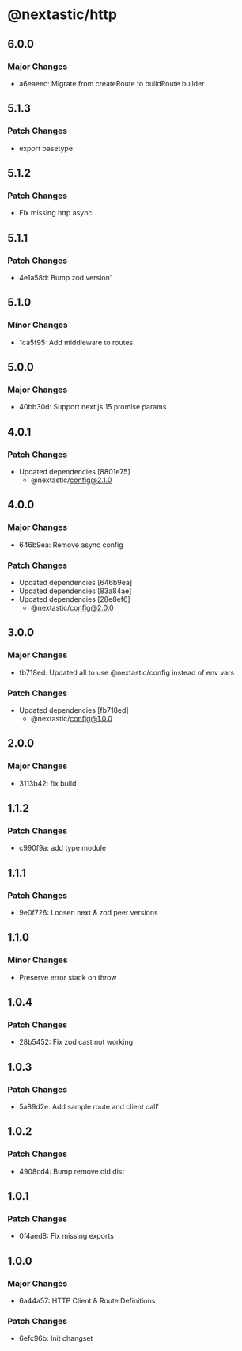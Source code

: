 # @nextastic/http

## 6.0.0

### Major Changes

- a6eaeec: Migrate from createRoute to buildRoute builder

## 5.1.3

### Patch Changes

- export basetype

## 5.1.2

### Patch Changes

- Fix missing http async

## 5.1.1

### Patch Changes

- 4e1a58d: Bump zod version'

## 5.1.0

### Minor Changes

- 1ca5f95: Add middleware to routes

## 5.0.0

### Major Changes

- 40bb30d: Support next.js 15 promise params

## 4.0.1

### Patch Changes

- Updated dependencies [8801e75]
  - @nextastic/config@2.1.0

## 4.0.0

### Major Changes

- 646b9ea: Remove async config

### Patch Changes

- Updated dependencies [646b9ea]
- Updated dependencies [83a84ae]
- Updated dependencies [28e8ef6]
  - @nextastic/config@2.0.0

## 3.0.0

### Major Changes

- fb718ed: Updated all to use @nextastic/config instead of env vars

### Patch Changes

- Updated dependencies [fb718ed]
  - @nextastic/config@1.0.0

## 2.0.0

### Major Changes

- 3113b42: fix build

## 1.1.2

### Patch Changes

- c990f9a: add type module

## 1.1.1

### Patch Changes

- 9e0f726: Loosen next & zod peer versions

## 1.1.0

### Minor Changes

- Preserve error stack on throw

## 1.0.4

### Patch Changes

- 28b5452: Fix zod cast not working

## 1.0.3

### Patch Changes

- 5a89d2e: Add sample route and client call'

## 1.0.2

### Patch Changes

- 4908cd4: Bump remove old dist

## 1.0.1

### Patch Changes

- 0f4aed8: Fix missing exports

## 1.0.0

### Major Changes

- 6a44a57: HTTP Client & Route Definitions

### Patch Changes

- 6efc96b: Init changset
